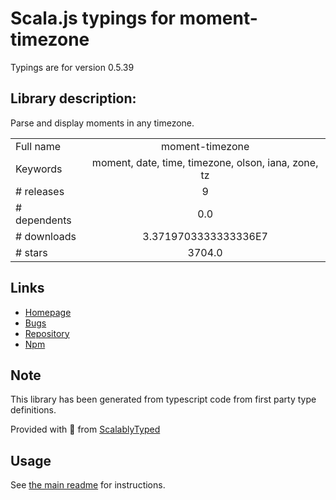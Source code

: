 
# Scala.js typings for moment-timezone

Typings are for version 0.5.39

## Library description:
Parse and display moments in any timezone.

|                    |                 |
| ------------------ | :-------------: |
| Full name          | moment-timezone |
| Keywords           | moment, date, time, timezone, olson, iana, zone, tz |
| # releases         | 9 |
| # dependents       | 0.0 |
| # downloads        | 3.3719703333333336E7 |
| # stars            | 3704.0 |

## Links
- [Homepage](http://momentjs.com/timezone/)
- [Bugs](https://github.com/moment/moment-timezone/issues)
- [Repository](https://github.com/moment/moment-timezone)
- [Npm](https://www.npmjs.com/package/moment-timezone)
    


## Note
This library has been generated from typescript code from first party type definitions.

Provided with :purple_heart: from [ScalablyTyped](https://github.com/oyvindberg/ScalablyTyped)

## Usage
See [the main readme](../../readme.md) for instructions.


